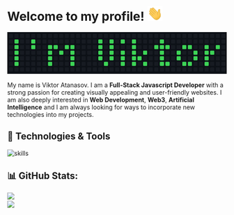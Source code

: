 # Welcome to my profile! <img src="https://raw.githubusercontent.com/ViktorAtanasof/ViktorAtanasof/main/images/welcome.gif" width="35"/>

![Name](https://raw.githubusercontent.com/ViktorAtanasof/ViktorAtanasof/main/images/my-name.png)

My name is Viktor Atanasov. I am a **Full-Stack Javascript Developer** with a strong passion for creating visually appealing and user-friendly websites. I am also deeply interested in **Web Development**, **Web3**, **Artificial Intelligence** and I am always looking for ways to incorporate new technologies into my projects.

## 🔧 Technologies & Tools
![skills](https://skillicons.dev/icons?i=js,nodejs,express,ts,angular,mongodb,firebase,netlify,git,vscode,figma&theme=dark)

## 📊 GitHub Stats:
![](https://github-readme-streak-stats.herokuapp.com/?user=ViktorAtanasof&theme=gotham&hide_border=true)<br/>
![](https://github-readme-stats.vercel.app/api/top-langs/?username=ViktorAtanasof&theme=gotham&hide_border=true&include_all_commits=false&count_private=false&layout=compact)

<!-- Proudly created with GPRM ( https://gprm.itsvg.in ) -->
